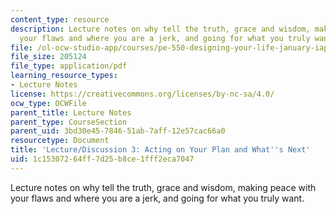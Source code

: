 ```yaml
---
content_type: resource
description: Lecture notes on why tell the truth, grace and wisdom, making peace with
  your flaws and where you are a jerk, and going for what you truly want.
file: /ol-ocw-studio-app/courses/pe-550-designing-your-life-january-iap-2007/1c15307264ff7d25b8ce1fff2eca7047_notes_03.pdf
file_size: 205124
file_type: application/pdf
learning_resource_types:
- Lecture Notes
license: https://creativecommons.org/licenses/by-nc-sa/4.0/
ocw_type: OCWFile
parent_title: Lecture Notes
parent_type: CourseSection
parent_uid: 3bd30e45-7846-51ab-7aff-12e57cac66a0
resourcetype: Document
title: 'Lecture/Discussion 3: Acting on Your Plan and What''s Next'
uid: 1c153072-64ff-7d25-b8ce-1fff2eca7047
---
```

Lecture notes on why tell the truth, grace and wisdom, making peace with your flaws and where you are a jerk, and going for what you truly want.